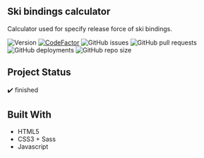 ## Ski bindings calculator

Calculator used for specify release force of ski bindings.

![Version](https://img.shields.io/badge/Version-Finished-brightgreen)
[![CodeFactor](https://www.codefactor.io/repository/github/dziobakwszafie/DIN-calc/badge)](https://www.codefactor.io/repository/github/dziobakwszafie/DIN-calc)
![GitHub issues](https://img.shields.io/github/issues-raw/dziobakwszafie/DIN-calc)
![GitHub pull requests](https://img.shields.io/github/issues-pr-raw/dziobakwszafie/DIN-calc)
![GitHub deployments](https://img.shields.io/github/deployments/dziobakwszafie/DIN-calc/github-pages?label=dh-pages%20deploy)
![GitHub repo size](https://img.shields.io/github/repo-size/dziobakwszafie/DIN-calc)

## Project Status

:heavy_check_mark: finished

## Built With

- HTML5
- CSS3 + Sass
- Javascript
